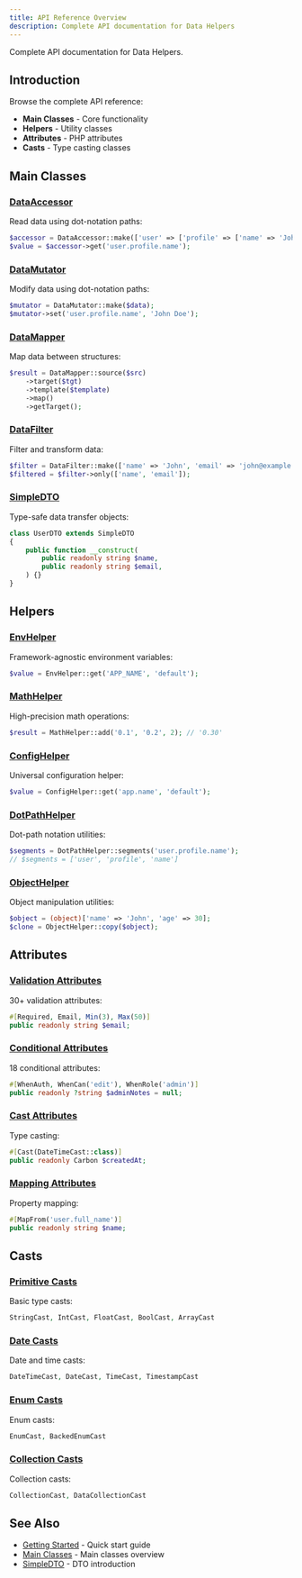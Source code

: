 ```yaml
---
title: API Reference Overview
description: Complete API documentation for Data Helpers
---
```


Complete API documentation for Data Helpers.

## Introduction

Browse the complete API reference:

- **Main Classes** - Core functionality
- **Helpers** - Utility classes
- **Attributes** - PHP attributes
- **Casts** - Type casting classes

## Main Classes

### [DataAccessor](/api/data-accessor/)

Read data using dot-notation paths:

```php
$accessor = DataAccessor::make(['user' => ['profile' => ['name' => 'John']]]);
$value = $accessor->get('user.profile.name');
```

### [DataMutator](/api/data-mutator/)

Modify data using dot-notation paths:

<!-- skip-test: requires $data variable -->
```php
$mutator = DataMutator::make($data);
$mutator->set('user.profile.name', 'John Doe');
```

### [DataMapper](/api/data-mapper/)

Map data between structures:

<!-- skip-test: requires variables -->
```php
$result = DataMapper::source($src)
    ->target($tgt)
    ->template($template)
    ->map()
    ->getTarget();
```

### [DataFilter](/api/data-filter/)

Filter and transform data:

```php
$filter = DataFilter::make(['name' => 'John', 'email' => 'john@example.com', 'age' => 30]);
$filtered = $filter->only(['name', 'email']);
```

### [SimpleDTO](/api/simple-dto/)

Type-safe data transfer objects:

```php
class UserDTO extends SimpleDTO
{
    public function __construct(
        public readonly string $name,
        public readonly string $email,
    ) {}
}
```

## Helpers

### [EnvHelper](/api/helpers/#envhelper)

Framework-agnostic environment variables:

```php
$value = EnvHelper::get('APP_NAME', 'default');
```

### [MathHelper](/api/helpers/#mathhelper)

High-precision math operations:

```php
$result = MathHelper::add('0.1', '0.2', 2); // '0.30'
```

### [ConfigHelper](/api/helpers/#confighelper)

Universal configuration helper:

<!-- skip-test: ConfigHelper::get() is not static -->
```php
$value = ConfigHelper::get('app.name', 'default');
```

### [DotPathHelper](/api/helpers/#dotpathhelper)

Dot-path notation utilities:

```php
$segments = DotPathHelper::segments('user.profile.name');
// $segments = ['user', 'profile', 'name']
```

### [ObjectHelper](/api/helpers/#objecthelper)

Object manipulation utilities:

```php
$object = (object)['name' => 'John', 'age' => 30];
$clone = ObjectHelper::copy($object);
```

## Attributes

### [Validation Attributes](/api/attributes/#validation)

30+ validation attributes:

<!-- skip-test: incomplete code snippet -->
```php
#[Required, Email, Min(3), Max(50)]
public readonly string $email;
```

### [Conditional Attributes](/api/attributes/#conditional)

18 conditional attributes:

<!-- skip-test: incomplete code snippet -->
```php
#[WhenAuth, WhenCan('edit'), WhenRole('admin')]
public readonly ?string $adminNotes = null;
```

### [Cast Attributes](/api/attributes/#casting)

Type casting:

<!-- skip-test: incomplete code snippet -->
```php
#[Cast(DateTimeCast::class)]
public readonly Carbon $createdAt;
```

### [Mapping Attributes](/api/attributes/#mapping)

Property mapping:

<!-- skip-test: incomplete code snippet -->
```php
#[MapFrom('user.full_name')]
public readonly string $name;
```

## Casts

### [Primitive Casts](/api/casts/#primitive)

Basic type casts:

<!-- skip-test: list of class names -->
```php
StringCast, IntCast, FloatCast, BoolCast, ArrayCast
```

### [Date Casts](/api/casts/#date)

Date and time casts:

<!-- skip-test: list of class names -->
```php
DateTimeCast, DateCast, TimeCast, TimestampCast
```

### [Enum Casts](/api/casts/#enum)

Enum casts:

<!-- skip-test: list of class names -->
```php
EnumCast, BackedEnumCast
```

### [Collection Casts](/api/casts/#collection)

Collection casts:

<!-- skip-test: list of class names -->
```php
CollectionCast, DataCollectionCast
```

## See Also

- [Getting Started](/getting-started/quick-start/) - Quick start guide
- [Main Classes](/main-classes/overview/) - Main classes overview
- [SimpleDTO](/simple-dto/introduction/) - DTO introduction
